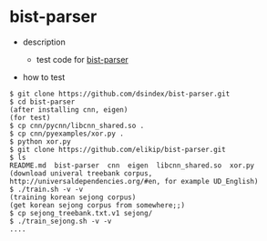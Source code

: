 # bist-parser

- description
  - test code for [bist-parser](https://github.com/elikip/bist-parser)

- how to test
```
$ git clone https://github.com/dsindex/bist-parser.git
$ cd bist-parser
(after installing cnn, eigen)
(for test)
$ cp cnn/pycnn/libcnn_shared.so .
$ cp cnn/pyexamples/xor.py .
$ python xor.py
$ git clone https://github.com/elikip/bist-parser.git
$ ls 
README.md  bist-parser  cnn  eigen  libcnn_shared.so  xor.py
(download univeral treebank corpus, http://universaldependencies.org/#en, for example UD_English)
$ ./train.sh -v -v
(training korean sejong corpus)
(get korean sejong corpus from somewhere;;)
$ cp sejong_treebank.txt.v1 sejong/
$ ./train_sejong.sh -v -v
....
```
